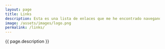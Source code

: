 ```yaml
---
layout: page
title: Links
description: Esta es una lista de enlaces que me he encontrado navegando por Internet. Cuando algo me gusta o se me hace interesante lo agrego a esta lista para compartir con ustedes. Casi todo lo que leo esté en inglés.
image: /assets/images/logo.png
permalink: /links/
---
```


<p class="text-center">{{ page.description }}</p>

<ul id="links"></ul>

